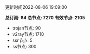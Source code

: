 更新时间2022-08-06 19:09:00

**总订阅: 64**
**总节点: 7270**
**有效节点: 2105**
- trojan节点: 90
- v2ray节点: 1710
- ssr节点: 5
- ss节点: 300
